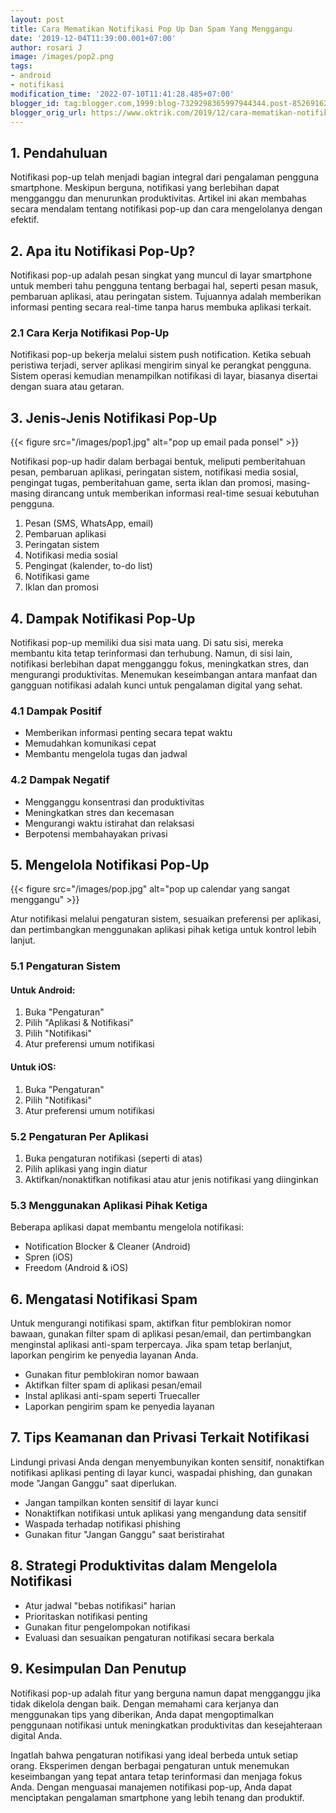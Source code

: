 ```yaml
---
layout: post
title: Cara Mematikan Notifikasi Pop Up Dan Spam Yang Menggangu
date: '2019-12-04T11:39:00.001+07:00'
author: rosari J
image: /images/pop2.png
tags:
- android
- notifikasi
modification_time: '2022-07-10T11:41:28.485+07:00'
blogger_id: tag:blogger.com,1999:blog-7329298365997944344.post-8526916221018408334
blogger_orig_url: https://www.oktrik.com/2019/12/cara-mematikan-notifikasi-pop-up-dan.html
---
```


1\. Pendahuluan
---------------

Notifikasi pop-up telah menjadi bagian integral dari pengalaman pengguna smartphone. Meskipun berguna, notifikasi yang berlebihan dapat mengganggu dan menurunkan produktivitas. Artikel ini akan membahas secara mendalam tentang notifikasi pop-up dan cara mengelolanya dengan efektif.

2\. Apa itu Notifikasi Pop-Up?
------------------------------

Notifikasi pop-up adalah pesan singkat yang muncul di layar smartphone untuk memberi tahu pengguna tentang berbagai hal, seperti pesan masuk, pembaruan aplikasi, atau peringatan sistem. Tujuannya adalah memberikan informasi penting secara real-time tanpa harus membuka aplikasi terkait.

### 2.1 Cara Kerja Notifikasi Pop-Up

Notifikasi pop-up bekerja melalui sistem push notification. Ketika sebuah peristiwa terjadi, server aplikasi mengirim sinyal ke perangkat pengguna. Sistem operasi kemudian menampilkan notifikasi di layar, biasanya disertai dengan suara atau getaran.

3\. Jenis-Jenis Notifikasi Pop-Up
---------------------------------

{{< figure src="/images/pop1.jpg" alt="pop up email pada ponsel" >}}

Notifikasi pop-up hadir dalam berbagai bentuk, meliputi pemberitahuan pesan, pembaruan aplikasi, peringatan sistem, notifikasi media sosial, pengingat tugas, pemberitahuan game, serta iklan dan promosi, masing-masing dirancang untuk memberikan informasi real-time sesuai kebutuhan pengguna.

1.  Pesan (SMS, WhatsApp, email)
2.  Pembaruan aplikasi
3.  Peringatan sistem
4.  Notifikasi media sosial
5.  Pengingat (kalender, to-do list)
6.  Notifikasi game
7.  Iklan dan promosi
    

4\. Dampak Notifikasi Pop-Up
----------------------------

Notifikasi pop-up memiliki dua sisi mata uang. Di satu sisi, mereka membantu kita tetap terinformasi dan terhubung. Namun, di sisi lain, notifikasi berlebihan dapat mengganggu fokus, meningkatkan stres, dan mengurangi produktivitas. Menemukan keseimbangan antara manfaat dan gangguan notifikasi adalah kunci untuk pengalaman digital yang sehat.


### 4.1 Dampak Positif

*   Memberikan informasi penting secara tepat waktu
*   Memudahkan komunikasi cepat
*   Membantu mengelola tugas dan jadwal
    

### 4.2 Dampak Negatif

*   Mengganggu konsentrasi dan produktivitas
*   Meningkatkan stres dan kecemasan
*   Mengurangi waktu istirahat dan relaksasi
*   Berpotensi membahayakan privasi
    

5\. Mengelola Notifikasi Pop-Up
-------------------------------

{{< figure src="/images/pop.jpg" alt="pop up calendar yang sangat menggangu" >}}

Atur notifikasi melalui pengaturan sistem, sesuaikan preferensi per aplikasi, dan pertimbangkan menggunakan aplikasi pihak ketiga untuk kontrol lebih lanjut.

### 5.1 Pengaturan Sistem

#### Untuk Android:

1.  Buka "Pengaturan"
2.  Pilih "Aplikasi & Notifikasi"
3.  Pilih "Notifikasi"
4.  Atur preferensi umum notifikasi
    

#### Untuk iOS:

1.  Buka "Pengaturan"
2.  Pilih "Notifikasi"
3.  Atur preferensi umum notifikasi
    

### 5.2 Pengaturan Per Aplikasi

1.  Buka pengaturan notifikasi (seperti di atas)
2.  Pilih aplikasi yang ingin diatur
3.  Aktifkan/nonaktifkan notifikasi atau atur jenis notifikasi yang diinginkan
    

### 5.3 Menggunakan Aplikasi Pihak Ketiga

Beberapa aplikasi dapat membantu mengelola notifikasi:

*   Notification Blocker & Cleaner (Android)
*   Spren (iOS)
*   Freedom (Android & iOS)
    

6\. Mengatasi Notifikasi Spam
-----------------------------

Untuk mengurangi notifikasi spam, aktifkan fitur pemblokiran nomor bawaan, gunakan filter spam di aplikasi pesan/email, dan pertimbangkan menginstal aplikasi anti-spam terpercaya. Jika spam tetap berlanjut, laporkan pengirim ke penyedia layanan Anda.

*   Gunakan fitur pemblokiran nomor bawaan
*   Aktifkan filter spam di aplikasi pesan/email
*   Instal aplikasi anti-spam seperti Truecaller
*   Laporkan pengirim spam ke penyedia layanan
    

7\. Tips Keamanan dan Privasi Terkait Notifikasi
------------------------------------------------

Lindungi privasi Anda dengan menyembunyikan konten sensitif, nonaktifkan notifikasi aplikasi penting di layar kunci, waspadai phishing, dan gunakan mode "Jangan Ganggu" saat diperlukan.

*   Jangan tampilkan konten sensitif di layar kunci
*   Nonaktifkan notifikasi untuk aplikasi yang mengandung data sensitif
*   Waspada terhadap notifikasi phishing
*   Gunakan fitur "Jangan Ganggu" saat beristirahat
    

8\. Strategi Produktivitas dalam Mengelola Notifikasi
-----------------------------------------------------

*   Atur jadwal "bebas notifikasi" harian
*   Prioritaskan notifikasi penting
*   Gunakan fitur pengelompokan notifikasi
*   Evaluasi dan sesuaikan pengaturan notifikasi secara berkala
    

9\. Kesimpulan Dan Penutup
--------------

Notifikasi pop-up adalah fitur yang berguna namun dapat mengganggu jika tidak dikelola dengan baik. Dengan memahami cara kerjanya dan menggunakan tips yang diberikan, Anda dapat mengoptimalkan penggunaan notifikasi untuk meningkatkan produktivitas dan kesejahteraan digital Anda.

Ingatlah bahwa pengaturan notifikasi yang ideal berbeda untuk setiap orang. Eksperimen dengan berbagai pengaturan untuk menemukan keseimbangan yang tepat antara tetap terinformasi dan menjaga fokus Anda. Dengan menguasai manajemen notifikasi pop-up, Anda dapat menciptakan pengalaman smartphone yang lebih tenang dan produktif.

